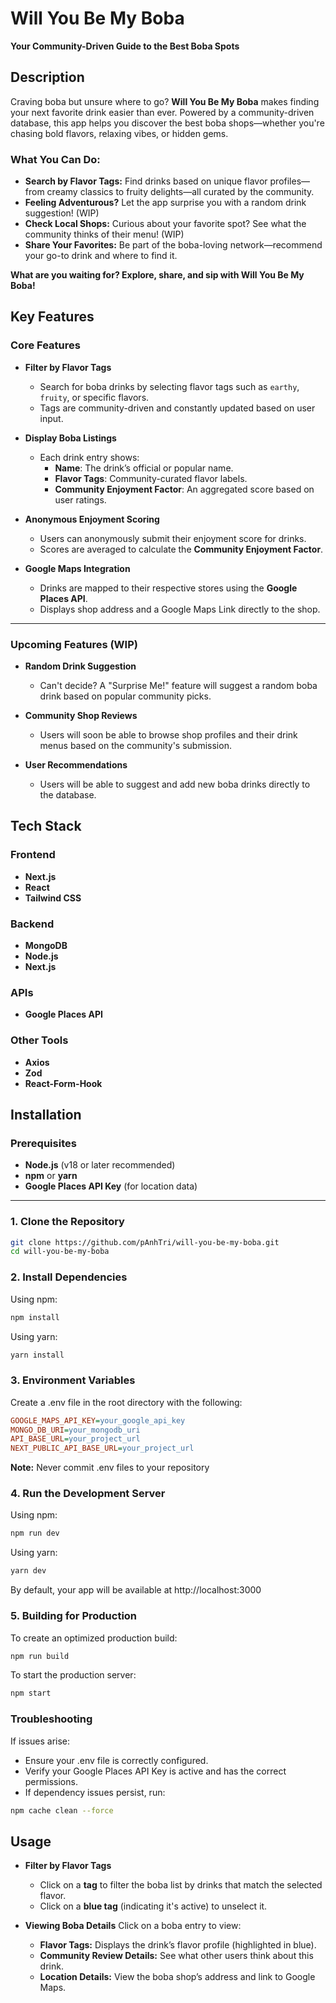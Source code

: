 # Will You Be My Boba

**Your Community-Driven Guide to the Best Boba Spots**

## Description

Craving boba but unsure where to go? **Will You Be My Boba** makes finding your next favorite drink easier than ever. Powered by a community-driven database, this app helps you discover the best boba shops—whether you're chasing bold flavors, relaxing vibes, or hidden gems.

### What You Can Do:

- **Search by Flavor Tags:** Find drinks based on unique flavor profiles—from creamy classics to fruity delights—all curated by the community.
- **Feeling Adventurous?** Let the app surprise you with a random drink suggestion! (WIP)
- **Check Local Shops:** Curious about your favorite spot? See what the community thinks of their menu! (WIP)
- **Share Your Favorites:** Be part of the boba-loving network—recommend your go-to drink and where to find it.

**What are you waiting for? Explore, share, and sip with Will You Be My Boba!**

## Key Features

### Core Features

- **Filter by Flavor Tags**

  - Search for boba drinks by selecting flavor tags such as `earthy`, `fruity`, or specific flavors.
  - Tags are community-driven and constantly updated based on user input.

- **Display Boba Listings**

  - Each drink entry shows:
    - **Name**: The drink’s official or popular name.
    - **Flavor Tags**: Community-curated flavor labels.
    - **Community Enjoyment Factor**: An aggregated score based on user ratings.

- **Anonymous Enjoyment Scoring**

  - Users can anonymously submit their enjoyment score for drinks.
  - Scores are averaged to calculate the **Community Enjoyment Factor**.

- **Google Maps Integration**
  - Drinks are mapped to their respective stores using the **Google Places API**.
  - Displays shop address and a Google Maps Link directly to the shop.

---

### Upcoming Features (WIP)

- **Random Drink Suggestion**

  - Can't decide? A "Surprise Me!" feature will suggest a random boba drink based on popular community picks.

- **Community Shop Reviews**

  - Users will soon be able to browse shop profiles and their drink menus based on the community's submission.

- **User Recommendations**
  - Users will be able to suggest and add new boba drinks directly to the database.

## Tech Stack

### Frontend

- **Next.js**
- **React**
- **Tailwind CSS**

### Backend

- **MongoDB**
- **Node.js**
- **Next.js**

### APIs

- **Google Places API**

### Other Tools

- **Axios**
- **Zod**
- **React-Form-Hook**

## Installation

### Prerequisites

- **Node.js** (v18 or later recommended)
- **npm** or **yarn**
- **Google Places API Key** (for location data)

---

### 1. Clone the Repository

```bash
git clone https://github.com/pAnhTri/will-you-be-my-boba.git
cd will-you-be-my-boba
```

### 2. Install Dependencies

Using npm:

```bash
npm install
```

Using yarn:

```bash
yarn install
```

### 3. Environment Variables

Create a .env file in the root directory with the following:

```ini
GOOGLE_MAPS_API_KEY=your_google_api_key
MONGO_DB_URI=your_mongodb_uri
API_BASE_URL=your_project_url
NEXT_PUBLIC_API_BASE_URL=your_project_url
```

**Note:** Never commit .env files to your repository

### 4. Run the Development Server

Using npm:

```bash
npm run dev
```

Using yarn:

```bash
yarn dev
```

By default, your app will be available at http://localhost:3000

### 5. Building for Production

To create an optimized production build:

```bash
npm run build
```

To start the production server:

```bash
npm start
```

### Troubleshooting

If issues arise:

- Ensure your .env file is correctly configured.
- Verify your Google Places API Key is active and has the correct permissions.
- If dependency issues persist, run:

```bash
npm cache clean --force
```

## Usage

- **Filter by Flavor Tags**

  - Click on a **tag** to filter the boba list by drinks that match the selected flavor.
  - Click on a **blue tag** (indicating it's active) to unselect it.

- **Viewing Boba Details**
  Click on a boba entry to view:
  - **Flavor Tags:** Displays the drink’s flavor profile (highlighted in blue).
  - **Community Review Details:** See what other users think about this drink.
  - **Location Details:** View the boba shop’s address and link to Google Maps.
